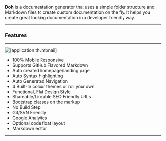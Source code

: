 <p class="lead">
	<strong>Doh</strong> is a documentation generator that uses a simple folder structure and Markdown files to create custom documentation on the fly. It helps you create great looking documentation in a developer friendly way.
</p>

<hr class="subtle"/>
<h3>Features</h3>
<hr class="subtle"/>

<img alt="[application thumbnail]" class="app-thumbnail pull-right"
     src="[% links.images %]app-thumbs.png">

* 100% Mobile Responsive
* Supports GitHub Flavored Markdown
* Auto created homepage/landing page
* Auto Syntax Highlighting
* Auto Generated Navigation
* 4 Built-In colour themes or roll your own
* Functional, Flat Design Style
* Shareable/Linkable SEO Friendly URLs
* Bootstrap classes on the markup
* No Build Step
* Git/SVN Friendly
* Google Analytics
* Optional code float layout
* Markdown editor

<div class="clear"></div>
<hr class="subtle"/>
